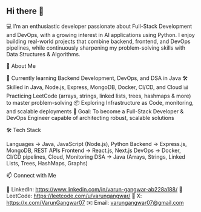 ## Hi there 👋
💻 I’m an enthusiastic developer passionate about Full-Stack Development and DevOps, with a growing interest in AI applications using Python. I enjoy building real-world projects that combine backend, frontend, and DevOps pipelines, while continuously sharpening my problem-solving skills with Data Structures & Algorithms.


🚀 About Me

🌱 Currently learning Backend Development, DevOps, and DSA in Java
🛠 Skilled in Java, Node.js, Express, MongoDB, Docker, CI/CD, and Cloud
📊 Practicing LeetCode (arrays, strings, linked lists, trees, hashmaps & more) to master problem-solving
📦 Exploring Infrastructure as Code, monitoring, and scalable deployments
🎯 Goal: To become a Full-Stack Developer & DevOps Engineer capable of architecting robust, scalable solutions

🛠 Tech Stack

Languages → Java, JavaScript (Node.js), Python
Backend → Express.js, MongoDB, REST APIs
Frontend → React.js, Next.js
DevOps → Docker, CI/CD pipelines, Cloud, Monitoring
DSA → Java (Arrays, Strings, Linked Lists, Trees, HashMaps, Graphs)

📫 Connect with Me

🔗 LinkedIn: https://www.linkedin.com/in/varun-gangwar-ab228a188/
🐙 LeetCode: https://leetcode.com/u/varungangwar/
💁 X: https://x.com/VarunGangwar07
✉️ Email: varungangwar07@gmail.com
